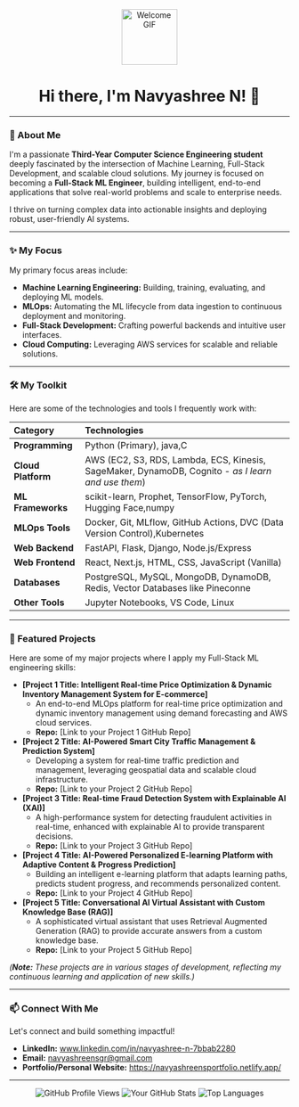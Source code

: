 <div align="center">
  <img src="https://media.giphy.com/media/QssGEmpkyEOh6/giphy.gif" width="100px" alt="Welcome GIF">
  <h1>Hi there, I'm Navyashree N! 👋</h1>
</div>

---

### 🚀 About Me

I'm a passionate **Third-Year Computer Science Engineering student** deeply fascinated by the intersection of Machine Learning, Full-Stack Development, and scalable cloud solutions. My journey is focused on becoming a **Full-Stack ML Engineer**, building intelligent, end-to-end applications that solve real-world problems and scale to enterprise needs.

I thrive on turning complex data into actionable insights and deploying robust, user-friendly AI systems.

---

### ✨ My Focus

My primary focus areas include:

* **Machine Learning Engineering:** Building, training, evaluating, and deploying ML models.
* **MLOps:** Automating the ML lifecycle from data ingestion to continuous deployment and monitoring.
* **Full-Stack Development:** Crafting powerful backends and intuitive user interfaces.
* **Cloud Computing:** Leveraging AWS services for scalable and reliable solutions.

---

### 🛠️ My Toolkit

Here are some of the technologies and tools I frequently work with:

| Category          | Technologies                                                                                                                                                             |
| :---------------- | :----------------------------------------------------------------------------------------------------------------------------------------------------------------------- |
| **Programming** | Python (Primary), java,C                                                                                           |
| **Cloud Platform**| AWS (EC2, S3, RDS, Lambda, ECS, Kinesis, SageMaker, DynamoDB, Cognito - *as I learn and use them*)                                                                       |
| **ML Frameworks** | scikit-learn, Prophet, TensorFlow, PyTorch, Hugging Face,numpy                                                                                |
| **MLOps Tools** | Docker, Git, MLflow, GitHub Actions, DVC (Data Version Control),Kubernetes                                                                      |
| **Web Backend** | FastAPI, Flask, Django, Node.js/Express                                                                                               |
| **Web Frontend** | React,  Next.js, HTML, CSS, JavaScript (Vanilla)                                                                         |
| **Databases** | PostgreSQL, MySQL, MongoDB, DynamoDB, Redis, Vector Databases like Pineconne                                                             |
| **Other Tools** | Jupyter Notebooks, VS Code, Linux                                                                                                                                        |

---

### 🌟 Featured Projects

Here are some of my major projects where I apply my Full-Stack ML engineering skills:

* **[Project 1 Title: Intelligent Real-time Price Optimization & Dynamic Inventory Management System for E-commerce]**
    * An end-to-end MLOps platform for real-time price optimization and dynamic inventory management using demand forecasting and AWS cloud services.
    * **Repo:** [Link to your Project 1 GitHub Repo]
* **[Project 2 Title: AI-Powered Smart City Traffic Management & Prediction System]**
    * Developing a system for real-time traffic prediction and management, leveraging geospatial data and scalable cloud infrastructure.
    * **Repo:** [Link to your Project 2 GitHub Repo]
* **[Project 3 Title: Real-time Fraud Detection System with Explainable AI (XAI)]**
    * A high-performance system for detecting fraudulent activities in real-time, enhanced with explainable AI to provide transparent decisions.
    * **Repo:** [Link to your Project 3 GitHub Repo]
* **[Project 4 Title: AI-Powered Personalized E-learning Platform with Adaptive Content & Progress Prediction]**
    * Building an intelligent e-learning platform that adapts learning paths, predicts student progress, and recommends personalized content.
    * **Repo:** [Link to your Project 4 GitHub Repo]
* **[Project 5 Title: Conversational AI Virtual Assistant with Custom Knowledge Base (RAG)]**
    * A sophisticated virtual assistant that uses Retrieval Augmented Generation (RAG) to provide accurate answers from a custom knowledge base.
    * **Repo:** [Link to your Project 5 GitHub Repo]

*(**Note:** These projects are in various stages of development, reflecting my continuous learning and application of new skills.)*

---

### 📫 Connect With Me

Let's connect and build something impactful!

* **LinkedIn:** www.linkedin.com/in/navyashree-n-7bbab2280
* **Email:** navyashreensgr@gmail.com
* **Portfolio/Personal Website:** https://navyashreensportfolio.netlify.app/

---
<div align="center">
  <img src="https://komarev.com/ghpvc/?username=[your-github-username]&style=flat-square&color=blue" alt="GitHub Profile Views">
  <img src="https://github-readme-stats.vercel.app/api?username=[your-github-username]&show_icons=true&theme=vue-dark&hide_title=true&hide_border=true&count_private=true" alt="Your GitHub Stats">
  <img src="https://github-readme-stats.vercel.app/api/top-langs/?username=[Navyansgr]&layout=compact&theme=vue-dark&hide_title=true&hide_border=true" alt="Top Languages">
</div>

